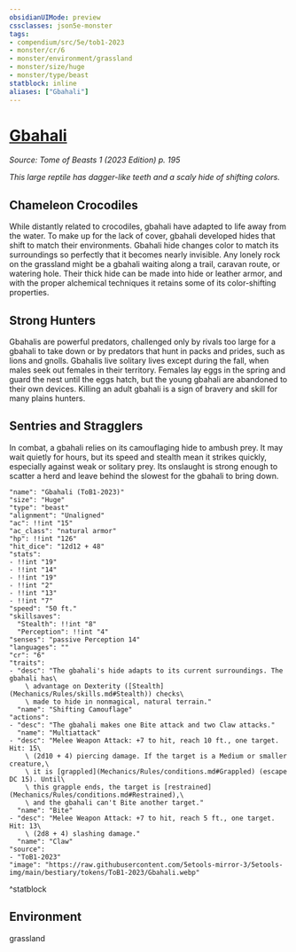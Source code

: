 ```yaml
---
obsidianUIMode: preview
cssclasses: json5e-monster
tags:
- compendium/src/5e/tob1-2023
- monster/cr/6
- monster/environment/grassland
- monster/size/huge
- monster/type/beast
statblock: inline
aliases: ["Gbahali"]
---
```

# [Gbahali](Mechanics\bestiary\beast/gbahali-tob1-2023.md)
*Source: Tome of Beasts 1 (2023 Edition) p. 195*  

*This large reptile has dagger-like teeth and a scaly hide of shifting colors.*

## Chameleon Crocodiles

While distantly related to crocodiles, gbahali have adapted to life away from the water. To make up for the lack of cover, gbahali developed hides that shift to match their environments. Gbahali hide changes color to match its surroundings so perfectly that it becomes nearly invisible. Any lonely rock on the grassland might be a gbahali waiting along a trail, caravan route, or watering hole. Their thick hide can be made into hide or leather armor, and with the proper alchemical techniques it retains some of its color-shifting properties.

## Strong Hunters

Gbahalis are powerful predators, challenged only by rivals too large for a gbahali to take down or by predators that hunt in packs and prides, such as lions and gnolls. Gbahalis live solitary lives except during the fall, when males seek out females in their territory. Females lay eggs in the spring and guard the nest until the eggs hatch, but the young gbahali are abandoned to their own devices. Killing an adult gbahali is a sign of bravery and skill for many plains hunters.

## Sentries and Stragglers

In combat, a gbahali relies on its camouflaging hide to ambush prey. It may wait quietly for hours, but its speed and stealth mean it strikes quickly, especially against weak or solitary prey. Its onslaught is strong enough to scatter a herd and leave behind the slowest for the gbahali to bring down.

```statblock
"name": "Gbahali (ToB1-2023)"
"size": "Huge"
"type": "beast"
"alignment": "Unaligned"
"ac": !!int "15"
"ac_class": "natural armor"
"hp": !!int "126"
"hit_dice": "12d12 + 48"
"stats":
- !!int "19"
- !!int "14"
- !!int "19"
- !!int "2"
- !!int "13"
- !!int "7"
"speed": "50 ft."
"skillsaves":
  "Stealth": !!int "8"
  "Perception": !!int "4"
"senses": "passive Perception 14"
"languages": ""
"cr": "6"
"traits":
- "desc": "The gbahali's hide adapts to its current surroundings. The gbahali has\
    \ advantage on Dexterity ([Stealth](Mechanics/Rules/skills.md#Stealth)) checks\
    \ made to hide in nonmagical, natural terrain."
  "name": "Shifting Camouflage"
"actions":
- "desc": "The gbahali makes one Bite attack and two Claw attacks."
  "name": "Multiattack"
- "desc": "Melee Weapon Attack: +7 to hit, reach 10 ft., one target. Hit: 15\
    \ (2d10 + 4) piercing damage. If the target is a Medium or smaller creature,\
    \ it is [grappled](Mechanics/Rules/conditions.md#Grappled) (escape DC 15). Until\
    \ this grapple ends, the target is [restrained](Mechanics/Rules/conditions.md#Restrained),\
    \ and the gbahali can't Bite another target."
  "name": "Bite"
- "desc": "Melee Weapon Attack: +7 to hit, reach 5 ft., one target. Hit: 13\
    \ (2d8 + 4) slashing damage."
  "name": "Claw"
"source":
- "ToB1-2023"
"image": "https://raw.githubusercontent.com/5etools-mirror-3/5etools-img/main/bestiary/tokens/ToB1-2023/Gbahali.webp"
```
^statblock

## Environment

grassland